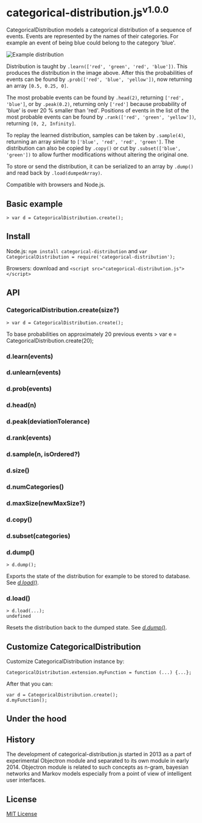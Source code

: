 # categorical-distribution.js<sup>v1.0.0</sup>

CategoricalDistribution models a categorical distribution of a sequence of events. Events are represented by the names of their categories. For example an event of being blue could belong to the category 'blue'.

![Example distribution](../master/doc/example-distribution-160.png?raw=true)

Distribution is taught by `.learn(['red', 'green', 'red', 'blue'])`. This produces the distribution in the image above. After this the probabilities of events can be found by `.prob(['red', 'blue', 'yellow'])`, now returning an array `[0.5, 0.25, 0]`.

The most probable events can be found by `.head(2)`, returning `['red', 'blue']`, or by `.peak(0.2)`, returning only `['red']` because probability of 'blue' is over 20 % smaller than 'red'. Positions of events in the list of the most probable events can be found by `.rank(['red', 'green', 'yellow'])`, returning `[0, 2, Infinity]`.

To replay the learned distribution, samples can be taken by `.sample(4)`, returning an array similar to `['blue', 'red', 'red', 'green']`. The distribution can also be copied by `.copy()` or cut by `.subset(['blue', 'green'])` to allow further modifications without altering the original one.

To store or send the distribution, it can be serialized to an array by `.dump()` and read back by `.load(dumpedArray)`.

Compatible with browsers and Node.js.


## Basic example

    > var d = CategoricalDistribution.create();

## Install

Node.js: `npm install categorical-distribution` and `var CategoricalDistribution = require('categorical-distribution');`

Browsers: download and `<script src="categorical-distribution.js"></script>`

## API

### CategoricalDistribution.create(size?)

    > var d = CategoricalDistribution.create();

To base probabilities on approximately 20 previous events
    > var e = CategoricalDistribution.create(20);

### d.learn(events)

### d.unlearn(events)

### d.prob(events)

### d.head(n)

### d.peak(deviationTolerance)

### d.rank(events)

### d.sample(n, isOrdered?)

### d.size()

### d.numCategories()

### d.maxSize(newMaxSize?)

### d.copy()

### d.subset(categories)

### d.dump()

    > d.dump();

Exports the state of the distribution for example to be stored to database. See [_d.load()_](#dload).

### d.load()

    > d.load(...);
    undefined

Resets the distribution back to the dumped state. See [_d.dump()_](#ddump).


## Customize CategoricalDistribution

Customize CategoricalDistribution instance by:

    CategoricalDistribution.extension.myFunction = function (...) {...};

After that you can:

    var d = CategoricalDistribution.create();
    d.myFunction();

## Under the hood



## History

The development of categorical-distribution.js started in 2013 as a part of experimental Objectron module and separated to its own module in early 2014. Objectron module is related to such concepts as n-gram, bayesian networks and Markov models especially from a point of view of intelligent user interfaces.

## License

[MIT License](../blob/master/LICENSE)
